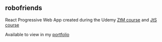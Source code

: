 ## robofriends

React Progressive Web App created during the Udemy [ZtM course](https://www.udemy.com/the-complete-web-developer-zero-to-mastery/) and [JtS course](https://www.udemy.com/the-complete-junior-to-senior-web-developer-roadmap/)

Available to view in my [portfolio](https://theale27.github.io/robofriends/)

